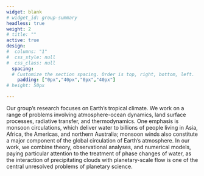 ```yaml
---
widget: blank
# widget_id: group-summary
headless: true
weight: 2
# title: ""
active: true
design:
#  columns: "1"
#  css_style: null
#  css_class: null
  spacing:
  # Customize the section spacing. Order is top, right, bottom, left.
    padding: ["0px","40px","0px","40px"]
# height: 50px

---
```

Our group’s research focuses on Earth’s tropical climate. We work on a range of problems involving atmosphere-ocean dynamics, land surface processes, radiative transfer, and thermodynamics. One emphasis is monsoon circulations, which deliver water to billions of people living in Asia, Africa, the Americas, and northern Australia; monsoon winds also constitute a major component of the global circulation of Earth’s atmosphere. In our work, we combine theory, observational analyses, and numerical models, paying particular attention to the treatment of phase changes of water, as the interaction of precipitating clouds with planetary-scale flow is one of the central unresolved problems of planetary science.
